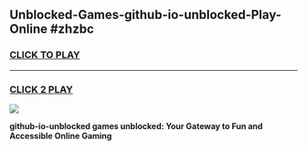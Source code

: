 
## Unblocked-Games-github-io-unblocked-Play-Online #zhzbc
<h3>
<a href="https://news.freeplayer.one?title=github-io-unblocked&ref=3">CLICK TO PLAY</a></h3>
<hr>

<h3>
<a href="https://news.freeplayer.one?title=github-io-unblocked&ref=3">CLICK 2 PLAY</a>
  
</h3>

<a href="https://news.freeplayer.one?title=github-io-unblocked&ref=3"><img src="https://clearcache.store/games.png"></a>


**github-io-unblocked games unblocked: Your Gateway to Fun and Accessible Online Gaming**
